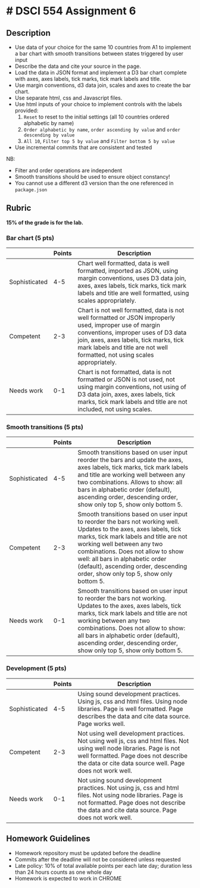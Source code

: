 # # DSCI 554 Assignment 6

## Description

- Use data of your choice for the same 10 countries from A1 to implement a bar chart with smooth transitions between states triggered by user input
- Describe the data and cite your source in the page.
- Load the data in JSON format and implement a D3 bar chart complete with axes, axes labels, tick marks, tick mark labels and title.
- Use margin conventions, d3 data join, scales and axes to create the bar chart.
- Use separate html, css and Javascript files.
- Use html inputs of your choice to implement controls with the labels provided:
  1. `Reset` to reset to the initial settings (all 10 countries ordered alphabetic by name)
  2. `Order alphabetic by name`, `order ascending by value` and `order descending by value`
  3. `All 10`, `Filter top 5 by value` and `Filter bottom 5 by value`
- Use incremental commits that are consistent and tested

NB:

- Filter and order operations are independent
- Smooth transitions should be used to ensure object constancy!
- You cannot use a different d3 version than the one referenced in `package.json`

## Rubric

__15% of the grade is for the lab.__

### Bar chart (5 pts)

|               | Points | Description |
| ------------- | ------ | ----------- |
| Sophisticated | 4-5    | Chart well formatted, data is well formatted, imported as JSON, using margin conventions, uses D3 data join, axes, axes labels, tick marks, tick mark labels and title are well formatted, using scales appropriately. |
| Competent     | 2-3    | Chart is not well formatted, data is not well formatted or JSON improperly used, improper use of margin conventions, improper uses of D3 data join, axes, axes labels, tick marks, tick mark labels and title are not well formatted, not using scales appropriately.|
| Needs work    | 0-1    | Chart is not formatted, data is not formatted or JSON is not used, not using margin conventions, not using of D3 data join, axes, axes labels, tick marks, tick mark labels and title are not included, not using scales. |

### Smooth transitions (5 pts)

|               | Points | Description |
| ------------- | ------ | ----------- |
| Sophisticated | 4-5    | Smooth transitions based on user input reorder the bars and update the axes, axes labels, tick marks, tick mark labels and title are working well between any two combinations. Allows to show: all bars in alphabetic order (default), ascending order, descending order, show only top 5, show only bottom 5. |
| Competent     | 2-3    | Smooth transitions based on user input to reorder the bars not working well. Updates to the axes, axes labels, tick marks, tick mark labels and title are not working well between any two combinations. Does not allow to show well: all bars in alphabetic order (default), ascending order, descending order, show only top 5, show only bottom 5. |
| Needs work    | 0-1    | Smooth transitions based on user input to reorder the bars not working. Updates to the axes, axes labels, tick marks, tick mark labels and title are not working between any two combinations. Does not allow to show: all bars in alphabetic order (default), ascending order, descending order, show only top 5, show only bottom 5. |

### Development (5 pts)

|               | Points | Description |
| ------------- | ------ | ----------- |
| Sophisticated | 4-5    | Using sound development practices. Using js, css and html files. Using node libraries. Page is well formatted. Page describes the data and cite data source. Page works well. |
| Competent     | 2-3    | Not using well development practices. Not using well js, css and html files. Not using well node libraries. Page is not well formatted. Page does not describe the data or cite data source well. Page does not work well. |
| Needs work    | 0-1    | Not using sound development practices. Not using js, css and html files. Not using node libraries. Page is not formatted. Page does not describe the data and cite data source. Page does not work well. |

## Homework Guidelines

- Homework repository must be updated before the deadline
- Commits after the deadline will not be considered unless requested
- Late policy: 10% of total available points per each late day; duration less than 24 hours counts as one whole day
- Homework is expected to work in CHROME
